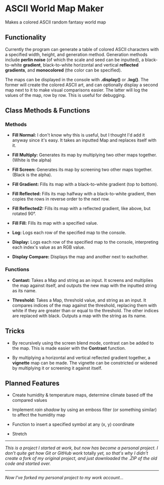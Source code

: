# ASCII World Map Maker

Makes a colored ASCII random fantasy world map

## Functionality

Currently the program can generate a table of colored ASCII characters with a specified width, height, and generation method. Generation methods include **perlin noise** (of which the scale and seed can be inputted), a black-to-white **gradient**, black-to-white horizontal and vertical **reflected gradients**, and **monocolored** (the color can be specified).

The maps can be displayed in the console with **.display()** or **.log()**. The former will create the colored ASCII art, and can optionally display a second map next to it to make visual comparisons easier. The latter will log the values of the map, row by row. This is useful for debugging.

## Class Methods & Functions

### Methods

- **Fill Normal:** I don't know why this is useful, but I thought I'd add it anyway since it's easy. It takes an inputted Map and replaces itself with it.

- **Fill Multiply:** Generates its map by multiplying two other maps together. (White is the alpha)

- **Fill Screen:** Generates its map by screening two other maps together. (Black is the alpha).

- **Fill Gradient:** Fills its map with a black-to-white gradient (top to bottom).

- **Fill Reflected:** Fills its map halfway with a black-to-white gradient, then copies the rows in reverse order to the next row.

- **Fill Reflected2:** Fills its map with a reflected gradient, like above, but rotated 90°.

- **Fill Fill:** Fills its map with a specified value.

- **Log:** Logs each row of the specified map to the console.

- **Display:** Logs each row of the specified map to the console, interpreting each index's value as an RGB value.

- **Display Compare:** Displays the map and another next to eachother.

### Functions

- **Contast:** Takes a Map and string as an input. It screens and multiplies the map against itself, and outputs the new map with the inputted string as its name.

- **Threshold:** Takes a Map, threshold value, and string as an input. It compares indices of the map against the threshold, replacing them with white if they are greater than or equal to the threshold. The other indices are replaced with black. Outputs a map with the string as its name.

## Tricks

- By recursively using the screen blend mode, contrast can be added to the map. This is made easier with the **Contrast** function.

- By multiplying a horizontal and vertical reflected gradient together, a **vignette** map can be made. The vignette can be constricted or widened by multiplying it or screening it against itself.

## Planned Features

- Create humidity & temperature maps, determine climate based off the compared values

- Implement *rain shadow* by using an emboss filter (or something similar) to affect the humidity map

- Function to insert a specified symbol at any (x, y) coordinate

- Stretch

***

*This is a project I started at work, but now has become a personal project. I don't quite get how Git or GitHub work* totally *yet, so that's why I didn't create a fork of my original project, and just downloaded the .ZIP of the old code and started over.*

***

*Now I've forked my personal project to my work account...*